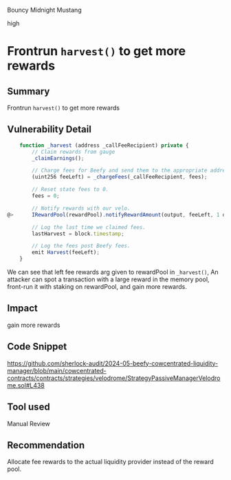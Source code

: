 Bouncy Midnight Mustang

high

# Frontrun `harvest()` to get more rewards


## Summary
Frontrun `harvest()` to get more rewards
## Vulnerability Detail
```javascript
    function _harvest (address _callFeeRecipient) private {
        // Claim rewards from gauge
        _claimEarnings();

        // Charge fees for Beefy and send them to the appropriate addresses, charge fees to accrued state fee amounts.
        (uint256 feeLeft) = _chargeFees(_callFeeRecipient, fees);

        // Reset state fees to 0. 
        fees = 0;

        // Notify rewards with our velo. 
@>      IRewardPool(rewardPool).notifyRewardAmount(output, feeLeft, 1 days);

        // Log the last time we claimed fees. 
        lastHarvest = block.timestamp;

        // Log the fees post Beefy fees.
        emit Harvest(feeLeft);
    }
```
We can see that left fee rewards arg given to rewardPool in `_harvest()`, An attacker can spot a transaction with a large reward in the memory pool, front-run it with staking on rewardPool, and gain more rewards.

## Impact
gain more rewards
## Code Snippet
https://github.com/sherlock-audit/2024-05-beefy-cowcentrated-liquidity-manager/blob/main/cowcentrated-contracts/contracts/strategies/velodrome/StrategyPassiveManagerVelodrome.sol#L438
## Tool used

Manual Review

## Recommendation
Allocate fee rewards to the actual  liquidity provider instead of the reward pool.